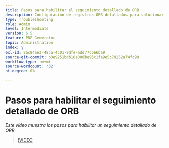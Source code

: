 ```yaml
---
title: Pasos para habilitar el seguimiento detallado de ORB
description: Configuración de registros ORB detallados para solucionar problemas del PDF Generator
type: Troubleshooting
role: Admin
level: Intermediate
version: 6.5
feature: PDF Generator
topic: Administration
index: y
exl-id: 2ac84ee3-48ca-4c01-9dfe-add77c666ba9
source-git-commit: b3e9251bdb18a008be95c1fa9e5c79252a74fc98
workflow-type: tm+mt
source-wordcount: '32'
ht-degree: 0%

---
```


# Pasos para habilitar el seguimiento detallado de ORB

*Este vídeo muestra los pasos para habilitar un seguimiento detallado de ORB.*

>[!VIDEO](https://video.tv.adobe.com/v/335526?quality=12&learn=on)
